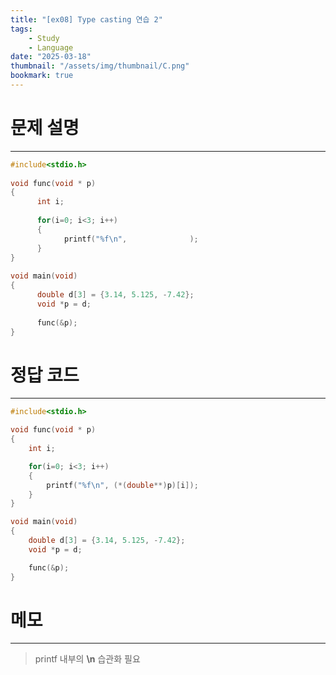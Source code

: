 ```yaml
---
title: "[ex08] Type casting 연습 2"
tags:
    - Study
    - Language
date: "2025-03-18"
thumbnail: "/assets/img/thumbnail/C.png"
bookmark: true
---
```

# 문제 설명
---

```c
#include<stdio.h>
 
void func(void * p)
{
      int i;
 
      for(i=0; i<3; i++)
      {
            printf("%f\n",              );
      }
}
 
void main(void)
{
      double d[3] = {3.14, 5.125, -7.42};
      void *p = d;
 
      func(&p);
}
```

# 정답 코드
---

```c
#include<stdio.h>

void func(void * p)
{
	int i;

	for(i=0; i<3; i++)
	{
		printf("%f\n", (*(double**)p)[i]);
	}
}

void main(void)
{
	double d[3] = {3.14, 5.125, -7.42};
	void *p = d;

	func(&p);
}
```

# 메모
---
> printf 내부의 **\n** 습관화 필요